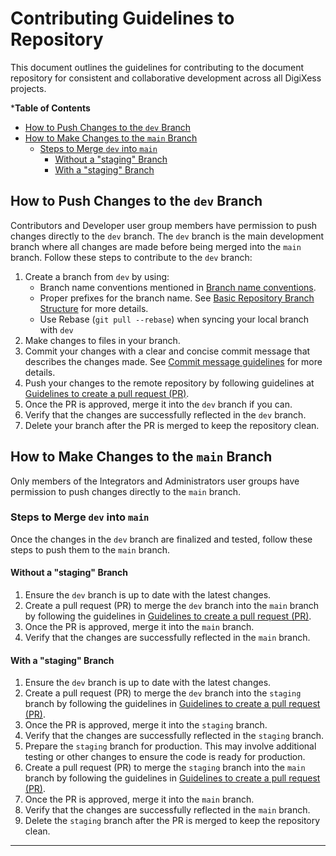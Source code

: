 # Contributing Guidelines to Repository

This document outlines the guidelines for contributing to the document repository for consistent and collaborative development across all DigiXess projects.

***Table of Contents**
- [How to Push Changes to the `dev` Branch](#how-to-push-changes-to-the-dev-branch)
- [How to Make Changes to the `main` Branch](#how-to-make-changes-to-the-main-branch)
  - [Steps to Merge `dev` into `main`](#steps-to-merge-dev-into-main)
    - [Without a "staging" Branch](#without-a-staging-branch)
    - [With a "staging" Branch](#with-a-staging-branch)

## How to Push Changes to the `dev` Branch

Contributors and Developer user group members have permission to push changes directly to the `dev` branch. The `dev` branch is the main development branch where all changes are made before being merged into the `main` branch. Follow these steps to contribute to the `dev` branch:

1. Create a branch from `dev` by using:
   - Branch name conventions mentioned in [Branch name conventions](/common/branch-naming-rules.md). 
   - Proper prefixes for the branch name. See [Basic Repository Branch Structure](/code/basic-repo-branch-structure.md) for more details.
   - Use Rebase (`git pull --rebase`) when syncing your local branch with `dev` 
1. Make changes to files in your branch.
1. Commit your changes with a clear and concise commit message that describes the changes made. See [Commit message guidelines](/code/commit-message-conventions.md) for more details.
1. Push your changes to the remote repository by following guidelines at [Guidelines to create a pull request (PR)][pr-guidelines].
1. Once the PR is approved, merge it into the `dev` branch if you can.
1. Verify that the changes are successfully reflected in the `dev` branch.
1. Delete your branch after the PR is merged to keep the repository clean.

## How to Make Changes to the `main` Branch

Only members of the Integrators and Administrators user groups have permission to push changes directly to the `main` branch. 

### Steps to Merge `dev` into `main`

Once the changes in the `dev` branch are finalized and tested, follow these steps to push them to the `main` branch.

#### Without a "staging" Branch
1. Ensure the `dev` branch is up to date with the latest changes.
1. Create a pull request (PR) to merge the `dev` branch into the `main` branch by following the guidelines in [Guidelines to create a pull request (PR)][pr-guidelines].
1. Once the PR is approved, merge it into the `main` branch.
1. Verify that the changes are successfully reflected in the `main` branch.

#### With a "staging" Branch
1. Ensure the `dev` branch is up to date with the latest changes.
1. Create a pull request (PR) to merge the `dev` branch into the `staging` branch by following the guidelines in [Guidelines to create a pull request (PR)][pr-guidelines].
1. Once the PR is approved, merge it into the `staging` branch.
1. Verify that the changes are successfully reflected in the `staging` branch.
1. Prepare the `staging` branch for production. This may involve additional testing or other changes to ensure the code is ready for production.
1. Create a pull request (PR) to merge the `staging` branch into the `main` branch by following the guidelines in [Guidelines to create a pull request (PR)][pr-guidelines].
1. Once the PR is approved, merge it into the `main` branch.
1. Verify that the changes are successfully reflected in the `main` branch.
1. Delete the `staging` branch after the PR is merged to keep the repository clean.

---

[pr-guidelines]: /common/guidelines-to-create-pull-request.md "Guidelines to create a pull request (PR)"







